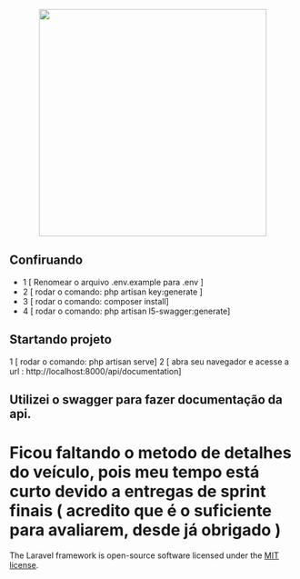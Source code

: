 <p align="center"><img src="https://res.cloudinary.com/dtfbvvkyp/image/upload/v1566331377/laravel-logolockup-cmyk-red.svg" width="400"></p>


## Confiruando 

-  1 [ Renomear o arquivo .env.example para .env ]
-  2 [ rodar o comando: php artisan key:generate ]
-  3 [ rodar o comando: composer install]
-  4 [ rodar o comando: php artisan l5-swagger:generate] 

## Startando projeto
 1 [ rodar o comando: php artisan serve] 
 2 [ abra seu navegador e acesse a url : http://localhost:8000/api/documentation] 
 
 ## Utilizei o swagger para fazer documentação da api.
 # Ficou faltando o metodo de detalhes do veículo, pois meu tempo está curto devido a entregas de sprint finais ( acredito que é o suficiente para avaliarem, desde já obrigado  )

The Laravel framework is open-source software licensed under the [MIT license](https://opensource.org/licenses/MIT).

